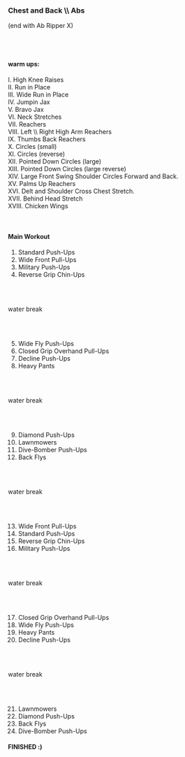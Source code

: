 <h3> Chest and Back \\ Abs </h3>
(end with Ab Ripper X)

<br>
</br>
<br>
</br>


<h4> warm ups: </h4>
I. High Knee Raises 
<br> II. Run in Place 
<br> III. Wide Run in Place
<br> IV. Jumpin Jax
<br> V. Bravo Jax 
<br> VI. Neck Stretches 
<br> VII. Reachers
<br> VIII. Left \\ Right High Arm Reachers 
<br> IX. Thumbs Back Reachers 
<br> X. Circles (small)
<br> XI. Circles (reverse)
<br> XII. Pointed Down Circles (large)
<br> XIII. Pointed Down Circles (large reverse)
<br> XIV. Large Front Swing Shoulder Circles Forward and Back.
<br> XV. Palms Up Reachers 
<br> XVI. Delt and Shoulder Cross Chest Stretch.
<br> XVII. Behind Head Stretch
<br> XVIII. Chicken Wings 



</br>
<br>
</br>

<h4> Main Workout</h4>

1. Standard Push-Ups
2. Wide Front Pull-Ups 
3. Military Push-Ups
4. Reverse Grip Chin-Ups

<br>
</br>

water break

<br>
</br>

5. Wide Fly Push-Ups
6. Closed Grip Overhand Pull-Ups
7. Decline Push-Ups
8. Heavy Pants

<br>
</br>

water break

<br>
</br>

9. Diamond Push-Ups
10. Lawnmowers
11. Dive-Bomber Push-Ups
12. Back Flys

<br>
</br>

water break

<br>
</br>

13. Wide Front Pull-Ups
14. Standard Push-Ups
15. Reverse Grip Chin-Ups
16. Military Push-Ups

<br>
</br>

water break

<br>
</br>

17. Closed Grip Overhand Pull-Ups
18. Wide Fly Push-Ups
19. Heavy Pants
20. Decline Push-Ups

<br>
</br>

water break

<br>
</br>

21. Lawnmowers
22. Diamond Push-Ups
23. Back Flys
24. Dive-Bomber Push-Ups

<h4> FINISHED :) </h4>
